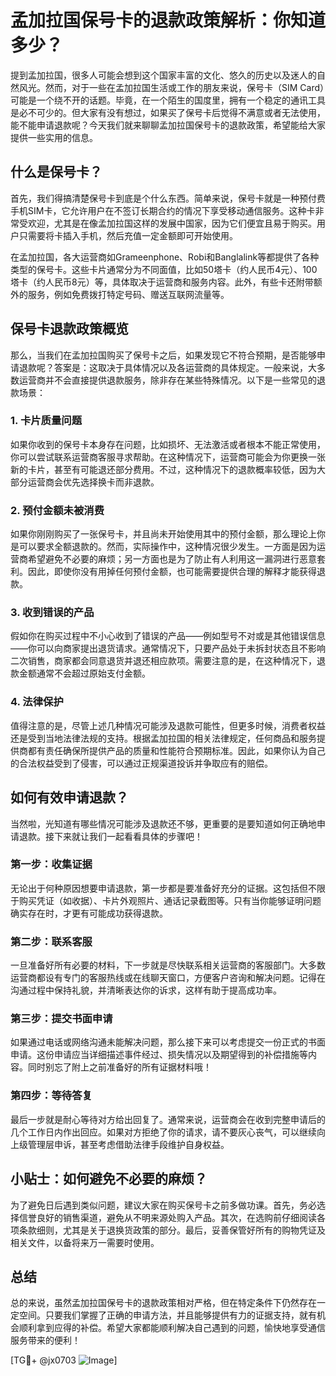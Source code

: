 # 孟加拉国保号卡的退款政策解析：你知道多少？

提到孟加拉国，很多人可能会想到这个国家丰富的文化、悠久的历史以及迷人的自然风光。然而，对于一些在孟加拉国生活或工作的朋友来说，保号卡（SIM Card）可能是一个绕不开的话题。毕竟，在一个陌生的国度里，拥有一个稳定的通讯工具是必不可少的。但大家有没有想过，如果买了保号卡后觉得不满意或者无法使用，能不能申请退款呢？今天我们就来聊聊孟加拉国保号卡的退款政策，希望能给大家提供一些实用的信息。

## 什么是保号卡？

首先，我们得搞清楚保号卡到底是个什么东西。简单来说，保号卡就是一种预付费手机SIM卡，它允许用户在不签订长期合约的情况下享受移动通信服务。这种卡非常受欢迎，尤其是在像孟加拉国这样的发展中国家，因为它们便宜且易于购买。用户只需要将卡插入手机，然后充值一定金额即可开始使用。

在孟加拉国，各大运营商如Grameenphone、Robi和Banglalink等都提供了各种类型的保号卡。这些卡片通常分为不同面值，比如50塔卡（约人民币4元）、100塔卡（约人民币8元）等，具体取决于运营商和服务内容。此外，有些卡还附带额外的服务，例如免费拨打特定号码、赠送互联网流量等。

## 保号卡退款政策概览

那么，当我们在孟加拉国购买了保号卡之后，如果发现它不符合预期，是否能够申请退款呢？答案是：这取决于具体情况以及各运营商的具体规定。一般来说，大多数运营商并不会直接提供退款服务，除非存在某些特殊情况。以下是一些常见的退款场景：

### 1. 卡片质量问题

如果你收到的保号卡本身存在问题，比如损坏、无法激活或者根本不能正常使用，你可以尝试联系运营商客服寻求帮助。在这种情况下，运营商可能会为你更换一张新的卡片，甚至有可能退还部分费用。不过，这种情况下的退款概率较低，因为大部分运营商会优先选择换卡而非退款。

### 2. 预付金额未被消费

如果你刚刚购买了一张保号卡，并且尚未开始使用其中的预付金额，那么理论上你是可以要求全额退款的。然而，实际操作中，这种情况很少发生。一方面是因为运营商希望避免不必要的麻烦；另一方面也是为了防止有人利用这一漏洞进行恶意套利。因此，即使你没有用掉任何预付金额，也可能需要提供合理的解释才能获得退款。

### 3. 收到错误的产品

假如你在购买过程中不小心收到了错误的产品——例如型号不对或是其他错误信息——你可以向商家提出退货请求。通常情况下，只要产品处于未拆封状态且不影响二次销售，商家都会同意退货并退还相应款项。需要注意的是，在这种情况下，退款金额通常不会超过原始支付金额。

### 4. 法律保护

值得注意的是，尽管上述几种情况可能涉及退款可能性，但更多时候，消费者权益还是受到当地法律法规的支持。根据孟加拉国的相关法律规定，任何商品和服务提供商都有责任确保所提供产品的质量和性能符合预期标准。因此，如果你认为自己的合法权益受到了侵害，可以通过正规渠道投诉并争取应有的赔偿。

## 如何有效申请退款？

当然啦，光知道有哪些情况可能涉及退款还不够，更重要的是要知道如何正确地申请退款。接下来就让我们一起看看具体的步骤吧！

### 第一步：收集证据

无论出于何种原因想要申请退款，第一步都是要准备好充分的证据。这包括但不限于购买凭证（如收据）、卡片外观照片、通话记录截图等。只有当你能够证明问题确实存在时，才更有可能成功获得退款。

### 第二步：联系客服

一旦准备好所有必要的材料，下一步就是尽快联系相关运营商的客服部门。大多数运营商都设有专门的客服热线或在线聊天窗口，方便客户咨询和解决问题。记得在沟通过程中保持礼貌，并清晰表达你的诉求，这样有助于提高成功率。

### 第三步：提交书面申请

如果通过电话或网络沟通未能解决问题，那么接下来可以考虑提交一份正式的书面申请。这份申请应当详细描述事件经过、损失情况以及期望得到的补偿措施等内容。同时别忘了附上之前准备好的所有证据材料哦！

### 第四步：等待答复

最后一步就是耐心等待对方给出回复了。通常来说，运营商会在收到完整申请后的几个工作日内作出回应。如果对方拒绝了你的请求，请不要灰心丧气，可以继续向上级管理层申诉，甚至考虑借助法律手段维护自身权益。

## 小贴士：如何避免不必要的麻烦？

为了避免日后遇到类似问题，建议大家在购买保号卡之前多做功课。首先，务必选择信誉良好的销售渠道，避免从不明来源处购入产品。其次，在选购前仔细阅读各项条款细则，尤其是关于退换货政策的部分。最后，妥善保管好所有的购物凭证及相关文件，以备将来万一需要时使用。

## 总结

总的来说，虽然孟加拉国保号卡的退款政策相对严格，但在特定条件下仍然存在一定空间。只要我们掌握了正确的申请方法，并且能够提供有力的证据支持，就有机会顺利拿到应得的补偿。希望大家都能顺利解决自己遇到的问题，愉快地享受通信服务带来的便利！

[TG💪+ @jx0703 ![Image](https://github.com/user-attachments/assets/dbca1d08-cadb-493c-b0ec-ad6f7a83f270)]